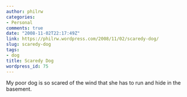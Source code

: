 ```yaml
---
author: philrw
categories:
- Personal
comments: true
date: "2008-11-02T22:17:49Z"
link: https://philrw.wordpress.com/2008/11/02/scaredy-dog/
slug: scaredy-dog
tags:
- dog
title: Scaredy Dog
wordpress_id: 75
---
```


My poor dog is so scared of the wind that she has to run and hide in the basement.
